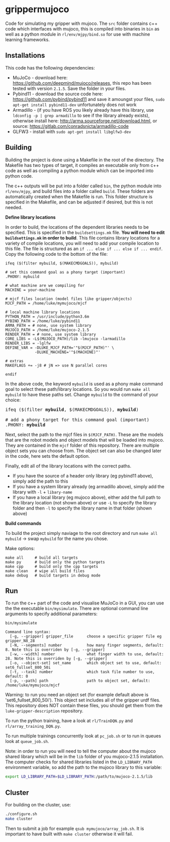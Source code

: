 # grippermujoco

Code for simulating my gripper with mujoco. The ```src``` folder contains c++ code which interfaces with mujoco, this is compiled into binaries in ```bin``` as well as a python module in ```rl/env/mjpy/bind.so``` for use with machine learning frameworks.

## Installations

This code has the following dependencies:

* MuJoCo - download here: https://github.com/deepmind/mujoco/releases, this repo has been tested with version ```2.1.5```. Save the folder in your files.
* Pybind11 - download the source code here: https://github.com/pybind/pybind11 and save it amoungst your files, ```sudo apt-get install pybind11-dev``` unfortunately does not work
* Armadillo - (if you have ROS you likely already have this library, use ```ldconfig -p | grep armadillo``` to see if the library already exists), otherwise install here: http://arma.sourceforge.net/download.html, or source: https://gitlab.com/conradsnicta/armadillo-code
* GLFW3 - install with ```sudo apt-get install libglfw3-dev```

## Building

Building the project is done using a Makefile in the root of the directory. The Makefile has two types of target, it compiles an executable only from c++ code as well as compiling a python module which can be imported into python code.

The c++ outputs will be put into a folder called ```bin```, the python module into ```rl/env/mjpy```, and build files into a folder called ```build```. These folders are automatically created when the Makefile is run. This folder structure is specified in the Makefile, and can be adjusted if desired, but this is not needed.

**Define library locations**

In order to build, the locations of the dependent libraries needs to be specified. This is specified in the ```buildsettings.mk``` file. **You will need to edit ```buildsettings.mk``` in order to build**. This file contains library locations for a variety of compile locations, you will need to add your compile location to this file. The file is structured as an ```if ... else if ... else if ... endif```. Copy the following code to the bottom of the file:

```make
ifeq ($(filter mybuild, $(MAKECMDGOALS)), mybuild)

# set this command goal as a phony target (important)
.PHONY: mybuild

# what machine are we compiling for
MACHINE = your-machine

# mjcf files location (model files like gripper/objects)
MJCF_PATH = /home/luke/mymujoco/mjcf

# local machine library locations
PYTHON_PATH = /usr/include/python3.6m
PYBIND_PATH = /home/luke/pybind11
ARMA_PATH = # none, use system library
MUJOCO_PATH = /home/luke/mujoco-2.1.5
RENDER_PATH = # none, use system library
CORE_LIBS = -L$(MUJOCO_PATH)/lib -lmujoco -larmadillo
RENDER_LIBS = -lglfw
DEFINE_VAR = -DLUKE_MJCF_PATH='"$(MJCF_PATH)"' \
             -DLUKE_MACHINE='"$(MACHINE)"'

# extras
MAKEFLAGS += -j8 # jN => use N parallel cores

endif
```

In the above code, the keyword ```mybuild``` is used as a phony make command goal to select these path/library locations. So you would run ```make all mybuild``` to have these paths set. Change ```mybuild``` to the command of your choice:

<pre>
ifeq ($(filter <b>mybuild</b>, $(MAKECMDGOALS)), <b>mybuild</b>)

# add a phony target for this command goal (important)
.PHONY: <b>mybuild</b>
</pre>

Next, select the path to the mjcf files in ```$(MJCF_PATH)```. These are the models that are the robot models and object models that will be loaded into mujoco. They are contained in the ```mjcf``` folder of this repository. There are multiple object sets you can choose from. The object set can also be changed later in the code, here sets the default option.

Finally, edit all of the library locations with the correct paths.
* If you have the source of a header only library (eg pybind11 above), simply add the path to this
* If you have a system library already (eg armadillo above), simply add the library with ```-l``` + ```libary-name```
* If you have a local library (eg mujoco above), either add the full path to the library location (not shown above) or use ```-L``` to specify the library folder and then ```-l``` to specify the library name in that folder (shown above)

**Build commands**

To build the project simply naviage to the root directory and run ```make all mybuild``` -> swap ```mybuild``` for the name you chose.

Make options:

```make
make all     # build all targets
make py      # build only the python targets
make cpp     # build only the cpp targets
make clean   # wipe all build files
make debug   # build targets in debug mode
```

## Run

To run the c++ part of the code and visualise MuJoCo in a GUI, you can use the the executable ```bin/mysimulate```. There are optional command line arguments to specify additional parameters:

```
bin/mysimulate

Command line syntax:
  [-g, --gripper] gripper_file      choose a specific gripper file eg gripper_N8_28
  [-N, --segments] number           how many finger segments, default: 8. Note this is overriden by [-g, --gripper]
  [-w, --width] number              what finger width to use, default: 28. Note this is overriden by [-g, --gripper]
  [-o, --object-set] set_name       which object set to use, default: set6_fullset_800_50i
  [-t, --task] number               which task file number to use, default: 0
  [-p, --path] path                 path to object set, default: /home/luke/mymujoco/mjcf
```

Warning: to run you need an object set (for example default above is 'set6_fullset_800_50i'). This object set includes all of the gripper urdf files. This repository does NOT contain these files, you should get them from the ```luke-gripper-description``` repository.

To run the python training, have a look at ```rl/TrainDQN.py``` and ```rl/array_training_DQN.py```.

To run multiple trainings concurrently look at ```pc_job.sh``` or to run in queues look at ```queue_job.sh```.

Note: in order to run you will need to tell the computer about the mujoco shared library which will be in the ```lib``` folder of you mujoco-2.1.5 installation. The computer checks for shared libraries listed in the ```LD_LIBRARY_PATH``` environment variable, so add the path to the mujoco library to this variable:

```bash
export LD_LIBRARY_PATH=$LD_LIBRARY_PATH:/path/to/mujoco-2.1.5/lib
```

## Cluster

For building on the cluster, use:
```bash
./configure.sh
make cluster
```

Then to submit a job for example ```qsub mymujoco/array_job.sh```. It is important to have built with ```make cluster``` otherwise it will fail.



